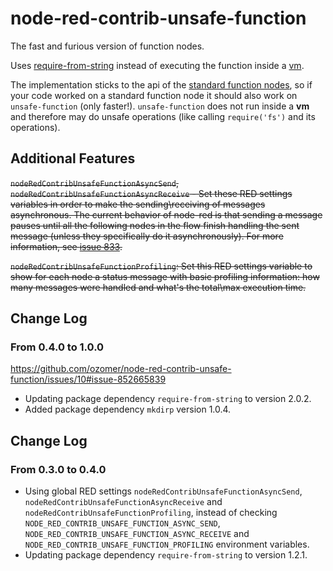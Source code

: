 # node-red-contrib-unsafe-function
The fast and furious version of function nodes.

Uses [require-from-string](https://www.npmjs.com/package/require-from-string)
instead of executing the function inside a [vm](https://nodejs.org/api/vm.html).

The implementation sticks to the api of the [standard function nodes](http://nodered.org/docs/writing-functions),
so if your code worked on a standard function node it should also work on `unsafe-function` (only faster!).
`unsafe-function` does not run inside a **vm** and therefore may do unsafe operations
(like calling `require('fs')` and its operations).

## Additional Features
<del>`nodeRedContribUnsafeFunctionAsyncSend`, `nodeRedContribUnsafeFunctionAsyncReceive` -
Set these RED settings variables in order to make the sending\receiving of messages asynchronous.
The current behavior of node-red is that sending a message pauses until all the following nodes
in the flow finish handling the sent message (unless they specifically do it asynchronously).
For more information, see [issue 833](https://github.com/node-red/node-red/issues/833).</del>

<del>`nodeRedContribUnsafeFunctionProfiling`: Set this RED settings variable to show
for each node a status message with basic profiling information: how many messages
were handled and what's the total\max execution time.</del>

## Change Log
### From 0.4.0 to 1.0.0
https://github.com/ozomer/node-red-contrib-unsafe-function/issues/10#issue-852665839
* Updating package dependency `require-from-string` to version 2.0.2.
* Added package dependency `mkdirp` version 1.0.4.

## Change Log
### From 0.3.0 to 0.4.0
* Using global RED settings `nodeRedContribUnsafeFunctionAsyncSend`, `nodeRedContribUnsafeFunctionAsyncReceive`
and `nodeRedContribUnsafeFunctionProfiling`, instead of checking `NODE_RED_CONTRIB_UNSAFE_FUNCTION_ASYNC_SEND`,
`NODE_RED_CONTRIB_UNSAFE_FUNCTION_ASYNC_RECEIVE` and `NODE_RED_CONTRIB_UNSAFE_FUNCTION_PROFILING` environment variables.
* Updating package dependency `require-from-string` to version 1.2.1.
